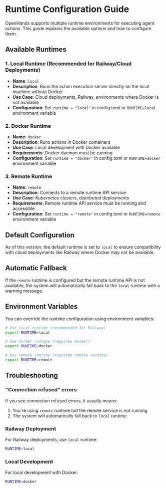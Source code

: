 # Runtime Configuration Guide

OpenHands supports multiple runtime environments for executing agent actions. This guide explains the available options and how to configure them.

## Available Runtimes

### 1. Local Runtime (Recommended for Railway/Cloud Deployments)
- **Name**: `local`
- **Description**: Runs the action execution server directly on the local machine without Docker
- **Use Case**: Cloud deployments, Railway, environments where Docker is not available
- **Configuration**: Set `runtime = "local"` in config.toml or `RUNTIME=local` environment variable

### 2. Docker Runtime
- **Name**: `docker`
- **Description**: Runs actions in Docker containers
- **Use Case**: Local development with Docker available
- **Requirements**: Docker daemon must be running
- **Configuration**: Set `runtime = "docker"` in config.toml or `RUNTIME=docker` environment variable

### 3. Remote Runtime
- **Name**: `remote`
- **Description**: Connects to a remote runtime API service
- **Use Case**: Kubernetes clusters, distributed deployments
- **Requirements**: Remote runtime API service must be running and accessible
- **Configuration**: Set `runtime = "remote"` in config.toml or `RUNTIME=remote` environment variable

## Default Configuration

As of this version, the default runtime is set to `local` to ensure compatibility with cloud deployments like Railway where Docker may not be available.

## Automatic Fallback

If the `remote` runtime is configured but the remote runtime API is not available, the system will automatically fall back to the `local` runtime with a warning message.

## Environment Variables

You can override the runtime configuration using environment variables:

```bash
# Use local runtime (recommended for Railway)
export RUNTIME=local

# Use Docker runtime (requires Docker)
export RUNTIME=docker

# Use remote runtime (requires remote service)
export RUNTIME=remote
```

## Troubleshooting

### "Connection refused" errors
If you see connection refused errors, it usually means:
1. You're using `remote` runtime but the remote service is not running
2. The system will automatically fall back to `local` runtime

### Railway Deployment
For Railway deployments, use `local` runtime:
```bash
RUNTIME=local
```

### Local Development
For local development with Docker:
```bash
RUNTIME=docker
```